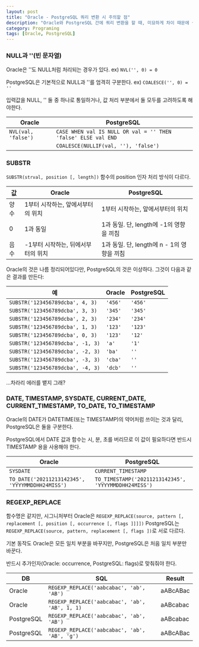 ```yaml
---
layout: post
title: "Oracle - PostgreSQL 쿼리 변환 시 주의할 점"
description: "Oracle와 PostgreSQL 간에 쿼리 변환을 할 때, 미묘하게 차이 때문에 실수하기 쉬운 것들을 모아본다."
category: Programing
tags: [Oracle, PostgreSQL]
---
```


### NULL과 ''(빈 문자열)

Oracle은 ''도 NULL처럼 처리되는 경우가 있다.
ex) `NVL('', 0) = 0`

PostgreSQL은 기본적으로 NULL과 ''를 엄격히 구분한다.
ex) `COALESCE('', 0) = ''`

입력값을 NULL, '' 둘 중 하나로 통일하거나,
값 처리 부분에서 둘 모두를 고려하도록 해야한다.

Oracle              | PostgreSQL
--------------------|--------------------------------------------------------------
`NVL(val, 'false')` | `CASE WHEN val IS NULL OR val = '' THEN 'false' ELSE val END`
                    | `COALESCE(NULLIF(val, ''), 'false')`



### SUBSTR

`SUBSTR(strval, position [, length])` 함수의 position 인자 처리 방식이 다르다.

값   | Oracle                             | PostgreSQL
-----|------------------------------------|---------------------------------------------
양수 | 1부터 시작하는, 앞에서부터의 위치  | 1부터 시작하는, 앞에서부터의 위치
0    | 1과 동일                           | 1과 동일. 단, length에 -1의 영향을 끼침
음수 | -1부터 시작하는, 뒤에서부터의 위치 | 1과 동일. 단, length에 n - 1의 영향을 끼침

Oracle의 것은 나름 정리되어있다만, PostgreSQL의 것은 이상하다.
그것이 다음과 같은 결과를 만든다:

예                               | Oracle  | PostgreSQL
---------------------------------|---------|------------
`SUBSTR('123456789dcba', 4, 3)`  | `'456'` | `'456'`
`SUBSTR('123456789dcba', 3, 3)`  | `'345'` | `'345'`
`SUBSTR('123456789dcba', 2, 3)`  | `'234'` | `'234'`
`SUBSTR('123456789dcba', 1, 3)`  | `'123'` | `'123'`
`SUBSTR('123456789dcba', 0, 3)`  | `'123'` | `'12'`
`SUBSTR('123456789dcba', -1, 3)` | `'a'`   | `'1'`
`SUBSTR('123456789dcba', -2, 3)` | `'ba'`  | `''`
`SUBSTR('123456789dcba', -3, 3)` | `'cba'` | `''`
`SUBSTR('123456789dcba', -4, 3)` | `'dcb'` | `''`

...차라리 에러를 뱉지 그래?



### DATE, TIMESTAMP, SYSDATE, CURRENT_DATE, CURRENT_TIMESTAMP, TO_DATE, TO_TIMESTAMP

Oracle의 DATE가 DATETIME(또는 TIMESTAMP)의 약어처럼 쓰이는 것과 달리,
PostgreSQL은 둘을 구분한다.

PostgreSQL에서 DATE 값과 함수는 시, 분, 초를 버리므로
이 값이 필요하다면 반드시 TIMESTAMP 용을 사용해야 한다.

Oracle                                          | PostgreSQL
------------------------------------------------|-----------------------------------------------------
`SYSDATE`                                       | `CURRENT_TIMESTAMP`
`TO_DATE('20211213142345', 'YYYYMMDDHH24MISS')` | `TO_TIMESTAMP('20211213142345', 'YYYYMMDDHH24MISS')`



### REGEXP_REPLACE

함수명은 같지만,
시그니처부터
Oracle은 `REGEXP_REPLACE(source, pattern [, replacement [, position [, occurrence [, flags ]]]])`
PostgreSQL는 `REGEXP_REPLACE(source, pattern, replacement [, flags ])`로 서로 다르다.

기본 동작도 Oracle은 모든 일치 부분을 바꾸지만,
PostgreSQL은 처음 일치 부분만 바꾼다.

반드시 추가인자(Oracle: occurrence, PostgreSQL: flags)로 맞춰줘야 한다.

DB         | SQL                                            | Result
-----------|------------------------------------------------|----------
Oracle     | `REGEXP_REPLACE('aabcabac', 'ab', 'AB')`       | aABcABac
Oracle     | `REGEXP_REPLACE('aabcabac', 'ab', 'AB', 1, 1)` | aABcabac
PostgreSQL | `REGEXP_REPLACE('aabcabac', 'ab', 'AB')`       | aABcabac
PostgreSQL | `REGEXP_REPLACE('aabcabac', 'ab', 'AB', 'g')`  | aABcABac
